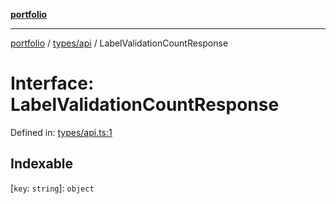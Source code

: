 [**portfolio**](../../../README.md)

***

[portfolio](../../../modules.md) / [types/api](../README.md) / LabelValidationCountResponse

# Interface: LabelValidationCountResponse

Defined in: [types/api.ts:1](https://github.com/tnorlund/Portfolio/blob/16ff5b010f7345be5848c350fe0b629806745794/portfolio/types/api.ts#L1)

## Indexable

\[`key`: `string`\]: `object`
